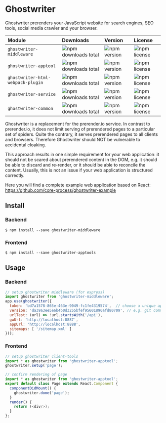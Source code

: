 # Ghostwriter

Ghostwriter prerenders your JavaScript website for search engines, SEO tools, social media crawler and your browser.

| Module | Downloads | Version | License |
| :--- | :--- | :--- | :--- |
| `ghostwriter-middleware` | ![npm downloads total](https://img.shields.io/npm/dt/ghostwriter-middleware.svg) | ![npm version](https://img.shields.io/npm/v/ghostwriter-middleware.svg) | ![npm license](https://img.shields.io/npm/l/ghostwriter-middleware.svg) |
| `ghostwriter-apptool` | ![npm downloads total](https://img.shields.io/npm/dt/ghostwriter-apptool.svg) | ![npm version](https://img.shields.io/npm/v/ghostwriter-apptool.svg) | ![npm license](https://img.shields.io/npm/l/ghostwriter-apptool.svg) |
| `ghostwriter-html-webpack-plugin` | ![npm downloads total](https://img.shields.io/npm/dt/ghostwriter-html-webpack-plugin.svg) | ![npm version](https://img.shields.io/npm/v/ghostwriter-html-webpack-plugin.svg) | ![npm license](https://img.shields.io/npm/l/ghostwriter-html-webpack-plugin.svg) |
| `ghostwriter-service` | ![npm downloads total](https://img.shields.io/npm/dt/ghostwriter-service.svg) | ![npm version](https://img.shields.io/npm/v/ghostwriter-service.svg) | ![npm license](https://img.shields.io/npm/l/ghostwriter-service.svg) |
| `ghostwriter-common` | ![npm downloads total](https://img.shields.io/npm/dt/ghostwriter-common.svg) | ![npm version](https://img.shields.io/npm/v/ghostwriter-common.svg) | ![npm license](https://img.shields.io/npm/l/ghostwriter-common.svg) |

Ghostwriter is a replacement for the prerender.io service. In contrast to prerender.io, it does not limit serving of prerendered pages to a particular set of spiders. Quite the contrary, it serves prerendered pages to all clients and browsers. Therefore Ghostwriter should NOT be vulnerable to accidental cloaking.

This approach results in one simple requirement for your web application: it should not be scared about prerendered content in the DOM, e.g. it should be able to discard and re-render, or it should be able to reconcile the content. Usually, this is not an issue if your web application is structured correctly.

Here you will find a complete example web application based on React: https://github.com/core-process/ghostwriter-example

## Install

### Backend

```
$ npm install --save ghostwriter-middleware
```

### Frontend

```
$ npm install --save ghostwriter-apptools
```

## Usage

### Backend

```js
// setup ghostwriter middleware (for express)
import ghostwriter from 'ghostwriter-middleware';
app.use(ghostwriter({
  token: 'bd7a1578-865e-463e-9049-fc1fe4319574',  // choose a unique app id
  version: 'da39a3ee5e6b4b0d3255bfef95601890afd80709', // e.g. git commit id
  urlTest: (url) => !url.startsWith('/api'),
  gwUrl: 'http://localhost:8887',
  appUrl: 'http://localhost:8888',
  sitemaps: [ '/sitemap.xml' ]
}));
```

### Frontend

```js
// setup ghostwriter client-tools
import * as ghostwriter from 'ghostwriter-apptool';
ghostwriter.setup('page');

// confirm rendering of page
import * as ghostwriter from 'ghostwriter-apptool';
export default class Page extends React.Component {
  componentDidMount() {
    ghostwriter.done('page');
  }
  render() {
    return (<div/>);
  }
};
```
